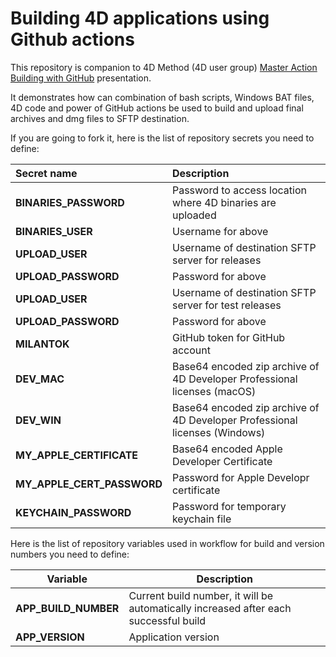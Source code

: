# Building 4D applications using Github actions

This repository is companion to 4D Method (4D user group)  [Master Action Building with GitHub](https://4dmethod.com/2024/04/24/master-action-building-with-github-milan-adamov/) presentation.

It demonstrates how can combination of bash scripts, Windows BAT files, 4D code and power of GitHub actions be used to build and upload final archives and dmg files to SFTP destination.

If you are going to fork it, here is the list of repository secrets you need to define:

| Secret name                | Description                                                  |
| :------------------------- | :----------------------------------------------------------- |
| **BINARIES_PASSWORD**      | Password to access location where 4D binaries are uploaded   |
| **BINARIES_USER**          | Username for above                                           |
| **UPLOAD_USER**            | Username of destination SFTP server for releases             |
| **UPLOAD_PASSWORD**        | Password for above                                           |
| **UPLOAD_USER**            | Username of destination SFTP server for test releases        |
| **UPLOAD_PASSWORD**        | Password for above                                           |
| **MILANTOK**               | GitHub token for GitHub account                              |
| **DEV_MAC**                | Base64 encoded zip archive of 4D Developer Professional licenses (macOS) |
| **DEV_WIN**                | Base64 encoded zip archive of 4D Developer Professional licenses (Windows) |
| **MY_APPLE_CERTIFICATE**   | Base64 encoded Apple Developer Certificate                   |
| **MY_APPLE_CERT_PASSWORD** | Password for Apple Developr certificate                      |
| **KEYCHAIN_PASSWORD**      | Password for temporary keychain file                         |

Here is the list of repository variables used in workflow for build and version numbers you need to define:

| Variable             | Description                                                  |
| -------------------- | ------------------------------------------------------------ |
| **APP_BUILD_NUMBER** | Current build number, it will be automatically increased after each successful build |
| **APP_VERSION**      | Application version                                          |


